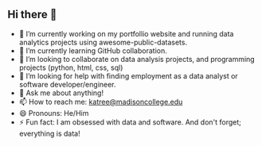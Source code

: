 ## Hi there 👋

- 🔭 I’m currently working on my portfollio website and running data analytics projects using awesome-public-datasets.
- 🌱 I’m currently learning GitHub collaboration.
- 👯 I’m looking to collaborate on data analysis projects, and programming projects (python, html, css, sql)
- 🤔 I’m looking for help with finding employment as a data analyst or software developer/engineer.
- 💬 Ask me about anything!
- 📫 How to reach me: katree@madisoncollege.edu 
- 😄 Pronouns: He/Him
- ⚡ Fun fact: I am obsessed with data and software. And don't forget; everything is data!

<!--
**kellertree/kellertree** is a ✨ _special_ ✨ repository because its `README.md` (this file) appears on your GitHub profile.

Here are some ideas to get you started:

- 🔭 I’m currently working on ...
- 🌱 I’m currently learning ...
- 👯 I’m looking to collaborate on ...
- 🤔 I’m looking for help with ...
- 💬 Ask me about ...
- 📫 How to reach me: ...
- 😄 Pronouns: ...
- ⚡ Fun fact: ...
-->
